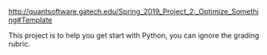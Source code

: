 http://quantsoftware.gatech.edu/Spring_2019_Project_2:_Optimize_Something#Template

This project is to help you get start with Python, you can ignore the grading rubric. 
